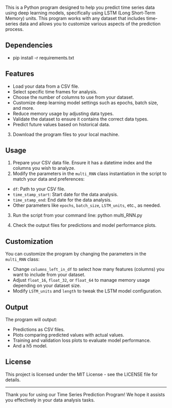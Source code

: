 This is a Python program designed to help you predict time series data using deep learning models, specifically using LSTM (Long Short-Term Memory) units. This program works with any dataset that includes time-series data and allows you to customize various aspects of the prediction process.

## Dependencies

-  pip install -r requirements.txt

## Features

- Load your data from a CSV file.
- Select specific time frames for analysis.
- Choose the number of columns to use from your dataset.
- Customize deep learning model settings such as epochs, batch size, and more.
- Reduce memory usage by adjusting data types.
- Validate the dataset to ensure it contains the correct data types.
- Predict future values based on historical data.

3. Download the program files to your local machine.

## Usage

1. Prepare your CSV data file. Ensure it has a datetime index and the columns you wish to analyze.
2. Modify the parameters in the `multi_RNN` class instantiation in the script to match your data and preferences:
- `df`: Path to your CSV file.
- `time_stamp_start`: Start date for the data analysis.
- `time_stamp_end`: End date for the data analysis.
- Other parameters like `epochs`, `batch_size`, `LSTM_units`, etc., as needed.

3. Run the script from your command line:
    python multi_RNN.py

4. Check the output files for predictions and model performance plots.

## Customization

You can customize the program by changing the parameters in the `multi_RNN` class:
- Change `columns_left_in_df` to select how many features (columns) you want to include from your dataset.
- Adjust `float_16`, `float_32`, or `float_64` to manage memory usage depending on your dataset size.
- Modify `LSTM_units` and `length` to tweak the LSTM model configuration.

## Output

The program will output:
- Predictions as CSV files.
- Plots comparing predicted values with actual values.
- Training and validation loss plots to evaluate model performance.
- And a h5 model.

## License

This project is licensed under the MIT License - see the LICENSE file for details.

---

Thank you for using our Time Series Prediction Program! We hope it assists you effectively in your data analysis tasks.

